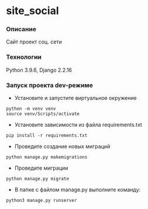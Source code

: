 # site_social
### Описание
Сайт проект соц. сети
### Технологии
Python 3.9.6, Django 2.2.16
### Запуск проекта dev-режиме
- Установите и запустите виртуальное окружение
```
python -m venv venv 
source venv/Scripts/activate
```
- Установите зависимости из файла requirements.txt
```
pip install -r requirements.txt
``` 
- Проведите создание новых миграций
``` 
python manage.py makemigrations
``` 
- Проведите миграции
``` 
python manage.py migrate
``` 
- В папке с файлом manage.py выполните команду:
```
python3 manage.py runserver
